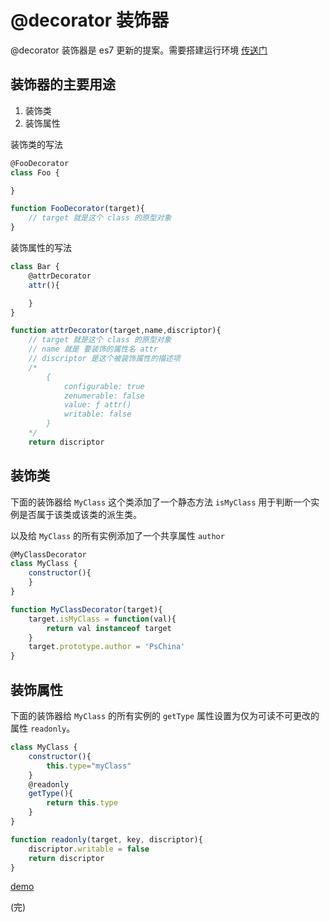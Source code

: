 # @decorator 装饰器

@decorator 装饰器是 es7 更新的提案。需要搭建运行环境 [传送门](https://github.com/PsChina/Vue/blob/master/webpack/webpack-decorator.md)

## 装饰器的主要用途 

1. 装饰类   
1. 装饰属性 


装饰类的写法    
```js
@FooDecorator
class Foo {

}

function FooDecorator(target){
    // target 就是这个 class 的原型对象
}
```

装饰属性的写法

```js
class Bar {
    @attrDecorator
    attr(){

    }
}

function attrDecorator(target,name,discriptor){
    // target 就是这个 class 的原型对象
    // name 就是 要装饰的属性名 attr
    // discriptor 是这个被装饰属性的描述项 
    /*  
        {
            configurable: true
            zenumerable: false
            value: ƒ attr()
            writable: false
        }   
    */
    return discriptor
```

## 装饰类

下面的装饰器给 `MyClass` 这个类添加了一个静态方法 `isMyClass` 用于判断一个实例是否属于该类或该类的派生类。 

以及给 `MyClass` 的所有实例添加了一个共享属性 `author`
```js
@MyClassDecorator
class MyClass {
	constructor(){
	}
}

function MyClassDecorator(target){
	target.isMyClass = function(val){
        return val instanceof target
    }
	target.prototype.author = 'PsChina'
}
```

## 装饰属性

下面的装饰器给 `MyClass` 的所有实例的 `getType` 属性设置为仅为可读不可更改的属性 `readonly`。

```js
class MyClass {
	constructor(){
		this.type="myClass"
	}
	@readonly
	getType(){
		return this.type
	}
}

function readonly(target, key, discriptor){
	discriptor.writable = false
	return discriptor
}
```

[demo](https://github.com/PsChina/Vue/tree/master/es6/decorator-demo/)

(完)